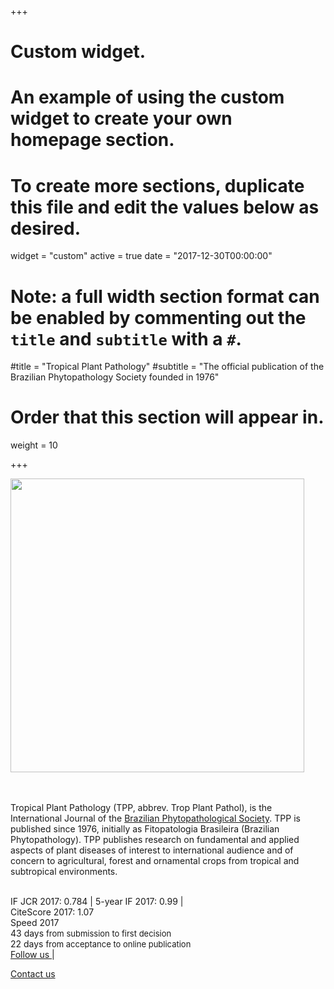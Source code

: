 +++
# Custom widget.
# An example of using the custom widget to create your own homepage section.
# To create more sections, duplicate this file and edit the values below as desired.
widget = "custom"
active = true
date = "2017-12-30T00:00:00"

# Note: a full width section format can be enabled by commenting out the `title` and `subtitle` with a `#`.
#title = "Tropical Plant Pathology"
#subtitle = "The official publication of the Brazilian Phytopathology Society founded in 1976"

# Order that this section will appear in.
weight = 10

+++
<div class="col2">
    <img src = "/img/cover_tpp.svg" width=470>  
   <br><bR><br>

   
Tropical Plant Pathology (TPP, abbrev. Trop Plant Pathol), is the International Journal of the <a target = "_blank" href = "http://www.sbfito.com.br">Brazilian Phytopathological Society</a>. TPP is published since 1976, initially as Fitopatologia Brasileira (Brazilian Phytopathology). TPP publishes research on fundamental and applied aspects of plant diseases of interest to international audience and of concern to agricultural, forest and ornamental crops from tropical and subtropical environments. <br><br>

IF JCR 2017: 0.784 |  5-year IF 2017: 0.99 |     
CiteScore 2017: 1.07
<br>
Speed 2017 <br> 
43 days <font size = 2.2em> from submission to first decision</font><br>
22 days <font size = 2.2em> from acceptance to online publication </font>
<br>
<a target = "_blank" href="https://twitter.com/TropPlantPathol">Follow us  <i class="fa fa-twitter-square fa-1x" aria-hidden="true"></i></a> |  

<a href = "mailto:tpp.editor@ufv.br">Contact us <i class="fa fa-envelope-o fa-1x" aria-hidden="true"></i></a>  


</div>



